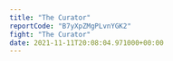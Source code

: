 ```yaml
---
title: "The Curator"
reportCode: "B7yXpZMgPLvnYGK2"
fight: "The Curator"
date: 2021-11-11T20:08:04.971000+00:00
---
```

